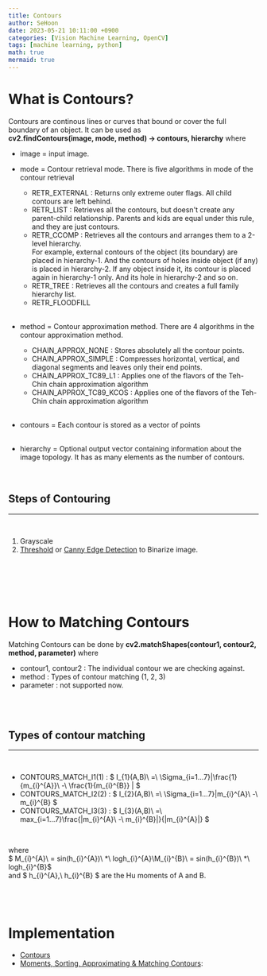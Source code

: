 ```yaml
---
title: Contours
author: SeHoon
date: 2023-05-21 10:11:00 +0900
categories: [Vision Machine Learning, OpenCV]
tags: [machine learning, python]
math: true
mermaid: true
---
```


# What is Contours?
Contours are continous lines or curves that bound or cover the full boundary of an object. It can be used as<br>
**cv2.findContours(image, mode, method) -> contours, hierarchy** where<br>
+ image = input image.
+ mode = Contour retrieval mode. There is five algorithms in mode of the contour retrieval
    + RETR_EXTERNAL : Returns only extreme outer flags. All child contours are left behind.
    + RETR_LIST : Retrieves all the contours, but doesn't create any parent-child relationship. Parents and kids are equal under this rule, and they are just contours.
    + RETR_CCOMP : Retrieves all the contours and arranges them to a 2-level hierarchy. <br>
    For example, external contours of the object (its boundary) are placed in hierarchy-1. And the contours of holes inside object (if any) is placed in hierarchy-2. If any object inside it, its contour is placed again in hierarchy-1 only. And its hole in hierarchy-2 and so on.
    + RETR_TREE : Retrieves all the contours and creates a full family hierarchy list.
    + RETR_FLOODFILL
    <br><br>

+ method = Contour approximation method. There are 4 algorithms in the contour approximation method.
    + CHAIN_APPROX_NONE : Stores absolutely all the contour points.
    + CHAIN_APPROX_SIMPLE : Compresses horizontal, vertical, and diagonal segments and leaves only their end points.
    + CHAIN_APPROX_TC89_L1 : Applies one of the flavors of the Teh-Chin chain approximation algorithm 
    + CHAIN_APPROX_TC89_KCOS : Applies one of the flavors of the Teh-Chin chain approximation algorithm
    <br><br>

+ contours = Each contour is stored as a vector of points
<br><br>

+ hierarchy = Optional output vector containing information about the image topology. It has as many elements as the number of contours.
<br><br><br>

## Steps of Contouring
---
<br>

1. Grayscale
2. [Threshold](https://csh970605.github.io/posts/Thresholding/) or [Canny Edge Detection](https://csh970605.github.io/posts/Edge_Detecting/) to Binarize image.

<br><br><br><br>

# How to Matching Contours
Matching Contours can be done by
**cv2.matchShapes(contour1, contour2, method, parameter)** where
+ contour1, contour2 : The individual contour we are checking against.
+ method : Types of contour matching (1, 2, 3)
+ parameter : not supported now.
<br><br><br><br>

## Types of contour matching
---
<br>

+ CONTOURS_MATCH_I1(1) : $ I_{1}(A,B)\ =\ \Sigma_{i=1...7}|\frac{1}{m_{i}^{A}}\ -\ \frac{1}{m_{i}^{B}} | $
+ CONTOURS_MATCH_I2(2) : $ I_{2}(A,B)\ =\ \Sigma_{i=1...7}|m_{i}^{A}\ -\ m_{i}^{B} $
+ CONTOURS_MATCH_I3(3) : $ I_{3}(A,B)\ =\ max_{i=1...7}\frac{|m_{i}^{A}\ -\ m_{i}^{B}|}{|m_{i}^{A}|} $

<br>

where <br>
$ M_{i}^{A}\ = sin(h_{i}^{A})\ *\ logh_{i}^{A}\\M_{i}^{B}\ = sin(h_{i}^{B})\ *\ logh_{i}^{B}$
<br>
and $ h_{i}^{A},\ h_{i}^{B} $ are the Hu moments of A and B.
<br><br><br><br>


# Implementation

+ [Contours](https://github.com/csh970605/Modern_Computer_Vision/blob/main/OpenCV/11.%20Contours%20-%20Drawing%2C%20Hierarchy%20and%20Modes.ipynb)<br>
+ [Moments, Sorting, Approximating & Matching Contours](https://github.com/csh970605/Modern_Computer_Vision/blob/main/OpenCV/12.%20Moments%2C%20Sorting%2C%20Approximating%20and%20Matching%20Contours.ipynb):
